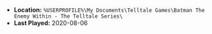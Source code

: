 * **Location:** `%USERPROFILE%\My Documents\Telltale Games\Batman The Enemy Within - The Telltale Series\`
* **Last Played:** 2020-08-06
